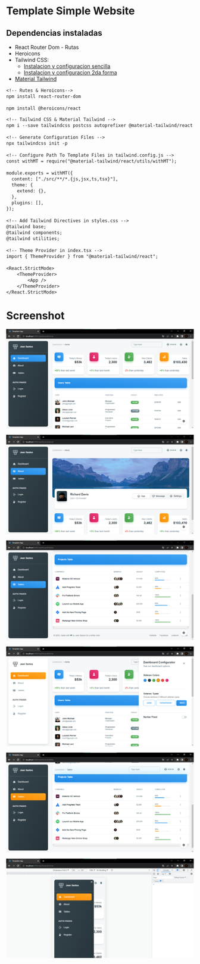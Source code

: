 # Template Simple Website

## Dependencias instaladas
* React Router Dom - Rutas
* Heroicons
* Tailwind CSS:
  * [Instalacion y configuracion sencilla](https://www.codingthesmartway.com/how-to-use-tailwind-css-with-react/)
  * [Instalacion y configuracion 2da forma](https://bluuweb.github.io/tailwindcss/06-react/#app)
* [Material Tailwind](https://www.material-tailwind.com/docs/react/guide/cra)

```
<!-- Rutes & Heroicons-->
npm install react-router-dom

npm install @heroicons/react
```

```
<!-- Tailwind CSS & Material Tailwind -->
npm i --save tailwindcss postcss autoprefixer @material-tailwind/react

<!-- Generate Configuration Files -->
npx tailwindcss init -p

<!-- Configure Path To Template Files in tailwind.config.js -->
const withMT = require("@material-tailwind/react/utils/withMT");

module.exports = withMT({
  content: ["./src/**/*.{js,jsx,ts,tsx}"],
  theme: {
    extend: {},
  },
  plugins: [],
});

<!-- Add Tailwind Directives in styles.css -->
@tailwind base;
@tailwind components;
@tailwind utilities;

<!-- Theme Provider in index.tsx -->
import { ThemeProvider } from "@material-tailwind/react";

<React.StrictMode>
    <ThemeProvider>
        <App />
    </ThemeProvider>
</React.StrictMode>
```


# Screenshot
![Home](/screenshots/ui-3.1.png)

![About](/screenshots/ui-3.2.png)

![Tables](/screenshots/ui-3.3.png)

![Configuration](/screenshots/ui-3.4.png)

![Navbar fixed](/screenshots/ui-3.6.png)

![Movil](/screenshots/ui-3.5.png)
